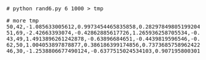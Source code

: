 <pre>

# python rand6.py 6 1000 > tmp

# more tmp
50,42,-1.085633005612,0.9973454465835858,0.28297849805199204,-1.506294713918092,-0.5786002519685364,1.651437097151
51,69,-2.42663393074,-0.42862885617726,1.265936258705534,-0.8667404022651017,-0.6788861516220543,-0.09470896889112
43,49,1.4913896261242878,-0.63896684651,-0.4439819596546,-0.43435127561851733,2.2059300827254558,2.18678 889737867
62,50,1.004053897878877,0.386186399174856,0.7373685758962422,1.490732028150799,-0.9358338684023914,1.175 290441034
46,30,-1.2538806677490124,-0.6377515024534103,0.9071958003012,-1.42860225969,-0.140068886661,-0.8617548958596855

</pre>
